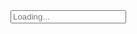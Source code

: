 <script src="https://unpkg.com/lunr/lunr.js"></script>
<script type="text/javascript">
<!--...-->
//...
// define globale variables
var idx, searchInput, searchResults = null
var documents = []

function renderSearchResults(results){

    if (results.length > 0) {

        // show max 10 results
        if (results.length > 9){
            results = results.slice(0,10)
        }

        // reset search results
        searchResults.innerHTML = ''

        // append results
        results.forEach(result => {
        
            // create result item
            var article = document.createElement('article')
            article.innerHTML = `
            <a href="${result.ref}"><h3 class="title">${documents[result.ref].title}</h3></a>
            <p><a href="${result.ref}">${result.ref}</a></p>
            <br>
            `
            searchResults.appendChild(article)
        })

    // if results are empty
    } else {
        searchResults.innerHTML = '<p>No results found.</p>'
    }
}
//...
//...
function registerSearchHandler() {

    // register on input event
    searchInput.oninput = function(event) {

        // remove search results if the user empties the search input field
        if (searchInput.value == '') {
            
            searchResults.innerHTML = ''
        } else {
            
            // get input value
            var query = event.target.value

            // run fuzzy search
            var results = idx.search(query + '*')

            // render results
            renderSearchResults(results)
        }
    }

    // set focus on search input and remove loading placeholder
    searchInput.focus()
    searchInput.placeholder = ''
}
//...
//...
window.onload = function() {

    // get dom elements
    searchInput = document.getElementById('search-input')
    searchResults = document.getElementById('search-results')

    // request and index documents
    fetch('/post/index.json', {
        method: 'get'
    }).then(
        res => res.json()
    ).then(
        res => {

            // index document
            idx = lunr(function() {
                this.ref('url')
                this.field('title')
                this.field('content')

                res.forEach(function(doc) {
                    this.add(doc)
                    documents[doc.url] = {
                        'title': doc.title,
                        'content': doc.content,
                    }
                }, this)
            })

            // data is loaded, next register handler
            registerSearchHandler()
        }
    ).catch(
        err => {
            searchResults.innerHTML = `<p>${err}</p>`
        }
    )
}
//...
</script>

<input id="search-input" type="text" placeholder="Loading..." name="search">

<section id="search-results" class="search"></section>
